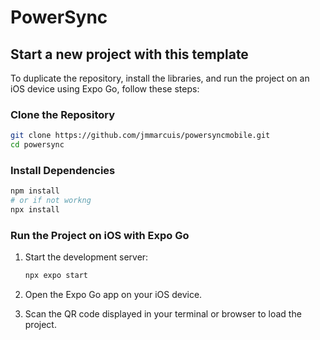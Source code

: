 # PowerSync



## Start a new project with this template

To duplicate the repository, install the libraries, and run the project on an iOS device using Expo Go, follow these steps:

### Clone the Repository

```sh
git clone https://github.com/jmmarcuis/powersyncmobile.git
cd powersync
 ```

### Install Dependencies

```sh
npm install
# or if not workng
npx install

```

### Run the Project on iOS with Expo Go

1. Start the development server:
    ```sh
    npx expo start
    ```

2. Open the Expo Go app on your iOS device.

3. Scan the QR code displayed in your terminal or browser to load the project.


 